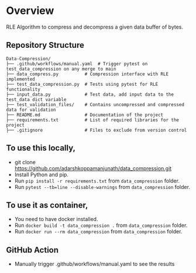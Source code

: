 # Overview
RLE Algorithm to compress and decompress a given data buffer of bytes.

## Repository Structure
```
Data-Compression/
├── .github/workflows/manual.yaml  # Trigger pytest on test_data_compression on any merge to main
├── data_compress.py          # Compression interface with RLE implemented
├── test_data_compression.py  # Tests using pytest for RLE functionality
├── input_data.py             # Test data, add input data to the test_data dict variable
├── test_validation_files/    # Contains uncompressed and compressed data for validation
├── README.md                 # Documentation of the project
├── requirements.txt          # List of required libraries for the project
├── .gitignore                # Files to exclude from version control

```

## To use this locally,
- git clone https://github.com/adarshkoppamanjunath/data_compression.git
- Install Python and pip.
- Run `pip install -r requirements.txt` from `data_compression` folder.
- Run `pytest --tb=line --disable-warnings` from `data_compression` folder.

## To use it as container,
- You need to have docker installed.
- Run `docker build -t data_compression .` from `data_compression` folder.
- Run `docker run --rm data_compression` from `data_compression` folder.

## GitHub Action
- Manually trigger .github/workflows/manual.yaml  to see the results


